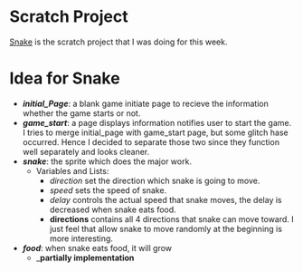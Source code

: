# Scratch Project

[Snake](https://scratch.mit.edu/projects/263424949/) is the scratch project that I was doing for this week.

# Idea for Snake
- ___initial_Page___: a blank game initiate page to recieve the information whether the game starts or not.
- ___game_start___: a page displays information notifies user to start the game. I tries to merge initial_page with game_start page, but some glitch hase occurred. Hence I decided to separate those two since they function well separately and looks cleaner.
- ___snake___: the sprite which does the major work.
	- Variables and Lists:
		- _direction_ set the direction which snake is going to move.
		- _speed_ sets the speed of snake.
		- _delay_ controls the actual speed that snake moves, the delay is decreased when snake eats food.
		- __directions__ contains all 4 directions that snake can move toward. I just feel that allow snake to move randomly at the beginning is more interesting.
- ___food___: when snake eats food, it will grow
	- ___partially implementation__